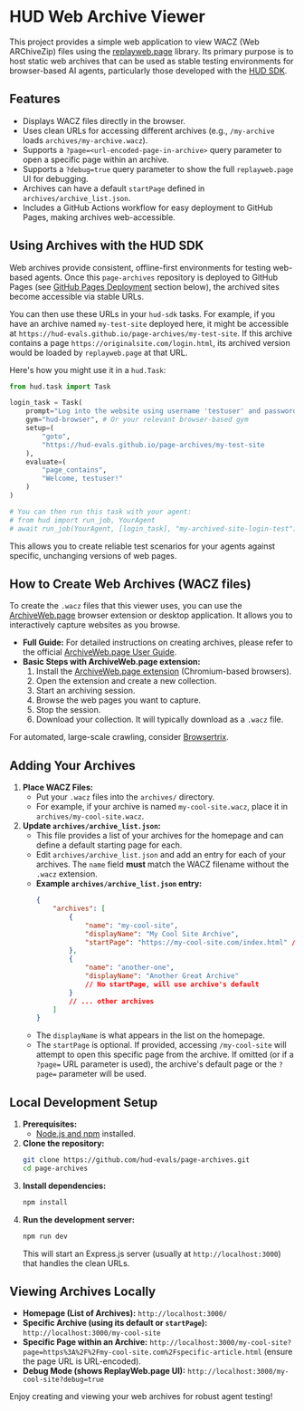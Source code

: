 # HUD Web Archive Viewer

This project provides a simple web application to view WACZ (Web ARChiveZip) files using the [replayweb.page](https://replayweb.page/) library. Its primary purpose is to host static web archives that can be used as stable testing environments for browser-based AI agents, particularly those developed with the [HUD SDK](https://github.com/hud-evals/hud-sdk).

## Features

*   Displays WACZ files directly in the browser.
*   Uses clean URLs for accessing different archives (e.g., `/my-archive` loads `archives/my-archive.wacz`).
*   Supports a `?page=<url-encoded-page-in-archive>` query parameter to open a specific page within an archive.
*   Supports a `?debug=true` query parameter to show the full `replayweb.page` UI for debugging.
*   Archives can have a default `startPage` defined in `archives/archive_list.json`.
*   Includes a GitHub Actions workflow for easy deployment to GitHub Pages, making archives web-accessible.

## Using Archives with the HUD SDK

Web archives provide consistent, offline-first environments for testing web-based agents. Once this `page-archives` repository is deployed to GitHub Pages (see [GitHub Pages Deployment](#github-pages-deployment) section below), the archived sites become accessible via stable URLs.

You can then use these URLs in your `hud-sdk` tasks. For example, if you have an archive named `my-test-site` deployed here, it might be accessible at `https://hud-evals.github.io/page-archives/my-test-site`. If this archive contains a page `https://originalsite.com/login.html`, its archived version would be loaded by `replayweb.page` at that URL.

Here's how you might use it in a `hud.Task`:

```python
from hud.task import Task

login_task = Task(
    prompt="Log into the website using username 'testuser' and password 'password123'.",
    gym="hud-browser", # Or your relevant browser-based gym
    setup=(
        "goto", 
        "https://hud-evals.github.io/page-archives/my-test-site
    ),
    evaluate=(
        "page_contains", 
        "Welcome, testuser!"
    )
)

# You can then run this task with your agent:
# from hud import run_job, YourAgent
# await run_job(YourAgent, [login_task], "my-archived-site-login-test")
```

This allows you to create reliable test scenarios for your agents against specific, unchanging versions of web pages.

## How to Create Web Archives (WACZ files)

To create the `.wacz` files that this viewer uses, you can use the [ArchiveWeb.page](https://archiveweb.page/) browser extension or desktop application. It allows you to interactively capture websites as you browse.

*   **Full Guide:** For detailed instructions on creating archives, please refer to the official [ArchiveWeb.page User Guide](https://archiveweb.page/guide).
*   **Basic Steps with ArchiveWeb.page extension:**
    1.  Install the [ArchiveWeb.page extension](https://chrome.google.com/webstore/detail/archivewebpage/hcljodaidirhcnllmjbconnllaibbfdp) (Chromium-based browsers).
    2.  Open the extension and create a new collection.
    3.  Start an archiving session.
    4.  Browse the web pages you want to capture.
    5.  Stop the session.
    6.  Download your collection. It will typically download as a `.wacz` file.

For automated, large-scale crawling, consider [Browsertrix](https://github.com/webrecorder/browsertrix-crawler).

## Adding Your Archives

1.  **Place WACZ Files:**
    *   Put your `.wacz` files into the `archives/` directory.
    *   For example, if your archive is named `my-cool-site.wacz`, place it in `archives/my-cool-site.wacz`.
2.  **Update `archives/archive_list.json`:**
    *   This file provides a list of your archives for the homepage and can define a default starting page for each.
    *   Edit `archives/archive_list.json` and add an entry for each of your archives. The `name` field **must** match the WACZ filename without the `.wacz` extension.
    *   **Example `archives/archive_list.json` entry:**
        ```json
        {
            "archives": [
                {
                    "name": "my-cool-site",
                    "displayName": "My Cool Site Archive",
                    "startPage": "https://my-cool-site.com/index.html" // Optional: URL of start page within this WACZ
                },
                {
                    "name": "another-one",
                    "displayName": "Another Great Archive"
                    // No startPage, will use archive's default
                }
                // ... other archives
            ]
        }
        ```
    *   The `displayName` is what appears in the list on the homepage.
    *   The `startPage` is optional. If provided, accessing `/my-cool-site` will attempt to open this specific page from the archive. If omitted (or if a `?page=` URL parameter is used), the archive's default page or the `?page=` parameter will be used.

## Local Development Setup

1.  **Prerequisites:**
    *   [Node.js and npm](https://nodejs.org/) installed.
2.  **Clone the repository:**
    ```bash
    git clone https://github.com/hud-evals/page-archives.git
    cd page-archives
    ```
3.  **Install dependencies:**
    ```bash
    npm install
    ```
4.  **Run the development server:**
    ```bash
    npm run dev
    ```
    This will start an Express.js server (usually at `http://localhost:3000`) that handles the clean URLs.

## Viewing Archives Locally

*   **Homepage (List of Archives):** `http://localhost:3000/`
*   **Specific Archive (using its default or `startPage`):** `http://localhost:3000/my-cool-site`
*   **Specific Page within an Archive:** `http://localhost:3000/my-cool-site?page=https%3A%2F%2Fmy-cool-site.com%2Fspecific-article.html` (ensure the page URL is URL-encoded).
*   **Debug Mode (shows ReplayWeb.page UI):** `http://localhost:3000/my-cool-site?debug=true`

Enjoy creating and viewing your web archives for robust agent testing!
